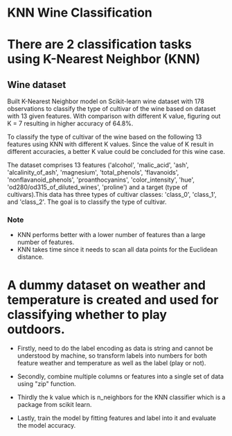 # KNN Wine Classification 

# There are 2 classification tasks using K-Nearest Neighbor (KNN)


## Wine dataset
Built K-Nearest Neighbor model on Scikit-learn wine dataset with 178 observations to classify the type of cultivar of the wine based on dataset with 13 given features. With comparison with different K value, figuring out K = 7 resulting in higher accuracy of 64.8%.

To classify the type of cultivar of the wine based on the following 13 features using KNN with different K values.
Since the value of K result in different accuracies, a better K value could be concluded for this wine case.

The dataset comprises 13 features ('alcohol', 'malic_acid', 'ash', 'alcalinity_of_ash', 'magnesium', 'total_phenols', 'flavanoids', 'nonflavanoid_phenols', 'proanthocyanins', 'color_intensity', 'hue', 'od280/od315_of_diluted_wines', 'proline') and a target (type of cultivars).This data has three types of cultivar classes: 'class_0', 'class_1', and 'class_2'. The goal is to classify the type of cultivar.


### Note
- KNN performs better with a lower number of features than a large number of features.
- KNN takes time since it needs to scan all data points for the Euclidean distance.



# A dummy dataset on weather and temperature is created and used for classifying whether to play outdoors.

- Firstly, need to do the label encoding as data is string and cannot be understood by machine, so transform labels into numbers for both feature weather and temperature as well as the label (play or not).

- Secondly, combine multiple columns or features into a single set of data using "zip" function.

- Thirdly the k value which is n_neighbors for the KNN classifier which is a package from scikit learn.

- Lastly, train the model by fitting features and label into it and evaluate the model accuracy.
